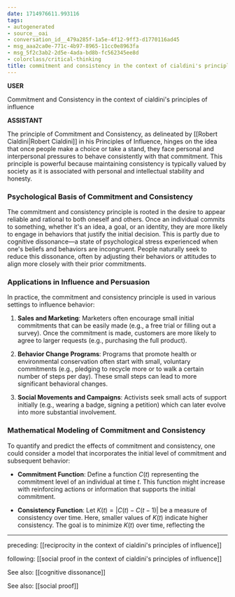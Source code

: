 ```yaml
---
date: 1714976611.993116
tags:
- autogenerated
- source__oai
- conversation_id__479a285f-1a5e-4f12-9ff3-d1770116ad45
- msg_aaa2ca0e-771c-4b97-8965-11cc0e8963fa
- msg_5f2c3ab2-2d5e-4ada-bd8b-fc562345ee8d
- colorclass/critical-thinking
title: commitment and consistency in the context of cialdini's principles of influence
---
```


**USER**

Commitment and Consistency in the context of cialdini's principles of influence


**ASSISTANT**

The principle of Commitment and Consistency, as delineated by [[Robert Cialdini|Robert Cialdini]] in his Principles of Influence, hinges on the idea that once people make a choice or take a stand, they face personal and interpersonal pressures to behave consistently with that commitment. This principle is powerful because maintaining consistency is typically valued by society as it is associated with personal and intellectual stability and honesty.

### Psychological Basis of Commitment and Consistency

The commitment and consistency principle is rooted in the desire to appear reliable and rational to both oneself and others. Once an individual commits to something, whether it's an idea, a goal, or an identity, they are more likely to engage in behaviors that justify the initial decision. This is partly due to cognitive dissonance—a state of psychological stress experienced when one's beliefs and behaviors are incongruent. People naturally seek to reduce this dissonance, often by adjusting their behaviors or attitudes to align more closely with their prior commitments.

### Applications in Influence and Persuasion

In practice, the commitment and consistency principle is used in various settings to influence behavior:

1. **Sales and Marketing**: Marketers often encourage small initial commitments that can be easily made (e.g., a free trial or filling out a survey). Once the commitment is made, customers are more likely to agree to larger requests (e.g., purchasing the full product).

2. **Behavior Change Programs**: Programs that promote health or environmental conservation often start with small, voluntary commitments (e.g., pledging to recycle more or to walk a certain number of steps per day). These small steps can lead to more significant behavioral changes.

3. **Social Movements and Campaigns**: Activists seek small acts of support initially (e.g., wearing a badge, signing a petition) which can later evolve into more substantial involvement.

### Mathematical Modeling of Commitment and Consistency

To quantify and predict the effects of commitment and consistency, one could consider a model that incorporates the initial level of commitment and subsequent behavior:

- **Commitment Function**: Define a function $C(t)$ representing the commitment level of an individual at time $t$. This function might increase with reinforcing actions or information that supports the initial commitment.

- **Consistency Function**: Let $K(t) = |C(t) - C(t-1)|$ be a measure of consistency over time. Here, smaller values of $K(t)$ indicate higher consistency. The goal is to minimize $K(t)$ over time, reflecting the


---

preceding: [[reciprocity in the context of cialdini's principles of influence]]  


following: [[social proof in the context of cialdini's principles of influence]]

See also: [[cognitive dissonance]]


See also: [[social proof]]